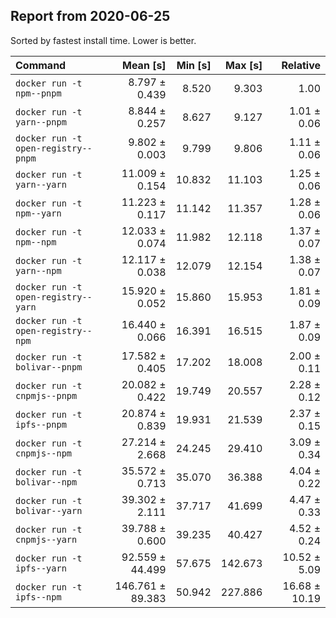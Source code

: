 ## Report from 2020-06-25

Sorted by fastest install time. Lower is better.


| Command | Mean [s] | Min [s] | Max [s] | Relative |
|:---|---:|---:|---:|---:|
| `docker run -t npm--pnpm` | 8.797 ± 0.439 | 8.520 | 9.303 | 1.00 |
| `docker run -t yarn--pnpm` | 8.844 ± 0.257 | 8.627 | 9.127 | 1.01 ± 0.06 |
| `docker run -t open-registry--pnpm` | 9.802 ± 0.003 | 9.799 | 9.806 | 1.11 ± 0.06 |
| `docker run -t yarn--yarn` | 11.009 ± 0.154 | 10.832 | 11.103 | 1.25 ± 0.06 |
| `docker run -t npm--yarn` | 11.223 ± 0.117 | 11.142 | 11.357 | 1.28 ± 0.06 |
| `docker run -t npm--npm` | 12.033 ± 0.074 | 11.982 | 12.118 | 1.37 ± 0.07 |
| `docker run -t yarn--npm` | 12.117 ± 0.038 | 12.079 | 12.154 | 1.38 ± 0.07 |
| `docker run -t open-registry--yarn` | 15.920 ± 0.052 | 15.860 | 15.953 | 1.81 ± 0.09 |
| `docker run -t open-registry--npm` | 16.440 ± 0.066 | 16.391 | 16.515 | 1.87 ± 0.09 |
| `docker run -t bolivar--pnpm` | 17.582 ± 0.405 | 17.202 | 18.008 | 2.00 ± 0.11 |
| `docker run -t cnpmjs--pnpm` | 20.082 ± 0.422 | 19.749 | 20.557 | 2.28 ± 0.12 |
| `docker run -t ipfs--pnpm` | 20.874 ± 0.839 | 19.931 | 21.539 | 2.37 ± 0.15 |
| `docker run -t cnpmjs--npm` | 27.214 ± 2.668 | 24.245 | 29.410 | 3.09 ± 0.34 |
| `docker run -t bolivar--npm` | 35.572 ± 0.713 | 35.070 | 36.388 | 4.04 ± 0.22 |
| `docker run -t bolivar--yarn` | 39.302 ± 2.111 | 37.717 | 41.699 | 4.47 ± 0.33 |
| `docker run -t cnpmjs--yarn` | 39.788 ± 0.600 | 39.235 | 40.427 | 4.52 ± 0.24 |
| `docker run -t ipfs--yarn` | 92.559 ± 44.499 | 57.675 | 142.673 | 10.52 ± 5.09 |
| `docker run -t ipfs--npm` | 146.761 ± 89.383 | 50.942 | 227.886 | 16.68 ± 10.19 |
